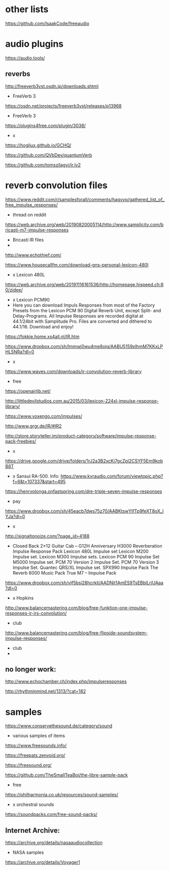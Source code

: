 # other lists

https://github.com/IsaakCode/freeaudio

# audio plugins

https://audio.tools/

## reverbs

http://freeverb3vst.osdn.jp/downloads.shtml
- FreeVerb 3

https://osdn.net/projects/freeverb3vst/releases/p13968
- FreeVerb 3

https://plugins4free.com/plugin/3038/
- x

https://hogliux.github.io/GCHQ/

https://github.com/QVbDev/quantumVerb

https://github.com/tomszilagyi/ir.lv2

# reverb convolution files

https://www.reddit.com/r/samplesforall/comments/hagyyp/gathered_list_of_free_impulse_responses/
- thread on reddit

https://web.archive.org/web/20190820005114/http://www.samplicity.com/bricasti-m7-impulse-responses
- Bricasti IR files
- 
http://www.echothief.com/

https://www.housecallfm.com/download-gns-personal-lexicon-480l
- x Lexicon 480L

https://web.archive.org/web/20191116161536/http://homepage.hispeed.ch:80/zidee/
- x Lexicon PCM90
- Here you can download Impuls Responses from most of the Factory Presets from the Lexicon PCM 90 Digital Reverb Unit, except
Split- and Delay-Programs.
All Impulse Responses are recorded digital at 44.1/24bit with Samplitude Pro. Files are converted and dithered to 44.1/16.
Download and enjoy!

https://fokkie.home.xs4all.nl/IR.htm

https://www.dropbox.com/sh/lmmwj0wu4me8ojq/AABU5159xlhmM7KKxLPHL5NRa?dl=0
- x

https://www.waves.com/downloads/ir-convolution-reverb-library
- free

https://openairlib.net/

http://littledevilstudios.com.au/2015/03/lexicon-224xl-impulse-response-library/

https://www.voxengo.com/impulses/

http://www.grgr.de/IR/#IR2

http://store.storyteller.im/product-category/software/impulse-response-pack-freebies/
- x 

https://drive.google.com/drive/folders/1rJ2a3B2xcKj7gcZpl2CSYF5Em9kobB8T
- x Sansui RA-500. Info: https://www.kvraudio.com/forum/viewtopic.php?f=6&t=107337&start=495

https://henryolonga.onfastspring.com/dre-triple-seven-impulse-responses
- pay

https://www.dropbox.com/sh/45eacb7dws75z70/AABKtswYIfTp9feXT8oX_lYJa?dl=0
- x

http://signaltonoize.com/?page_id=4188
- Closed Back 2×12 Guitar Cab – G12H Anniversary
H3000 Reverberation Impulse Response Pack
Lexicon 480L Impulse set
Lexicon M200 Impulse set.
Lexicon M300 Impulse sets.
Lexicon PCM 90 Impulse Set
M5000 Impulse set.
PCM 70 Version 2 Impulse Set.
PCM 70 Version 3 Impulse Set.
Quantec QRS/XL Impulse set.
SPX990 Impulse Pack
The Reverb 6000 Music Pack
True M7 – Impulse Pack

https://www.dropbox.com/sh/vjf5bsi28hcrkli/AADNjt1AmES9TsEBblLrjUAaa?dl=0
- x Hopkins

http://www.balancemastering.com/blog/free-funktion-one-impulse-responses-ir-irs-convolution/
- club

http://www.balancemastering.com/blog/free-flipside-soundsystem-impulse-responses/
- club
- 

## no longer work:

http://www.echochamber.ch/index.php/impulseresponses

http://rhythminmind.net/1313/?cat=182


# samples

https://www.conservethesound.de/category/sound
- various samples of items

https://www.freesounds.info/

https://freepats.zenvoid.org/

https://freesound.org/

https://github.com/TheSmallTeaBoi/the-libre-sample-pack
- free
 
https://philharmonia.co.uk/resources/sound-samples/
- x orchestral sounds

https://soundpacks.com/free-sound-packs/

## Internet Archive:

https://archive.org/details/nasaaudiocollection
- NASA samples

https://archive.org/details/Voyager1

